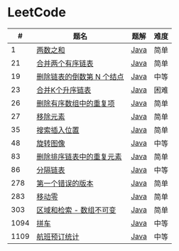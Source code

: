 LeetCode
========

| #    | 题名                                                                               | 题解                                                                           | 难度  |
|------|----------------------------------------------------------------------------------|------------------------------------------------------------------------------|-----|
| 1    | [两数之和](https://leetcode.cn/problems/two-sum/)                                    | [Java](java/src/array/twoSum/Solution.java)                                  | 简单  |
| 21   | [合并两个有序链表](https://leetcode.cn/problems/merge-two-sorted-lists/)                 | [Java](java/src/linkedlist/mergeTwoSortedLists/Solution.java)                | 简单  |
| 19   | [删除链表的倒数第 N 个结点](https://leetcode.cn/problems/remove-nth-node-from-end-of-list/) | [Java](java/src/linkedlist/removeNthNodeFromEndOfList/Solution.java)         | 中等  |
| 23   | [合并K个升序链表](https://leetcode.cn/problems/merge-k-sorted-lists/)                   | [Java](java/src/linkedlist/mergeKSortedLists/Solution.java)                  | 困难  |
| 26   | [删除有序数组中的重复项](https://leetcode.cn/problems/remove-duplicates-from-sorted-array/) | [Java](java/src/array/removeDuplicatesFromSortedArray/Solution.java)         | 简单  |
| 27   | [移除元素](https://leetcode.cn/problems/remove-element/)                             | [Java](java/src/array/removeElement/Solution.java)                           | 简单  |
| 35   | [搜索插入位置](https://leetcode.cn/problems/search-insert-position/)                   | [Java](java/src/binarysearch/searchInsertPosition/SearchInsertPosition.java) | 简单  |
| 48   | [旋转图像](https://leetcode.cn/problems/rotate-image/)                               | [Java](java/src/array/rotateImage/Solution.java)                             | 中等  |
| 83   | [删除排序链表中的重复元素](https://leetcode.cn/problems/remove-duplicates-from-sorted-list/) | [Java](java/src/linkedlist/removeDuplicatesFromSortedList/Solution.java)     | 简单  |
| 86   | [分隔链表](https://leetcode.cn/problems/partition-list/)                             | [Java](java/src/linkedlist/partitionList/Solution.java)                      | 中等  |
| 278  | [第一个错误的版本](https://leetcode.cn/problems/first-bad-version/)                      | [Java](java/src/binarysearch/firstBadVersion/FirstBadVersion.java)           | 简单  |
| 283  | [移动零](https://leetcode.cn/problems/move-zeroes/)                                 | [Java](java/src/array/moveZeroes/Solution.java)                              | 简单  |
| 303  | [区域和检索 - 数组不可变](https://leetcode.cn/problems/range-sum-query-immutable/)         | [Java](java/src/array/rangeSumQueryImmutable/NumArray.java)                  | 简单  |
| 1094 | [拼车](https://leetcode.cn/problems/car-pooling/)                                  | [Java](java/src/array/carPooling/Solution.java)                              | 中等  |
| 1109 | [航班预订统计](https://leetcode.cn/problems/corporate-flight-bookings/)                | [Java](java/src/array/corporateFlightBookings/Solution.java)                 | 中等  |
